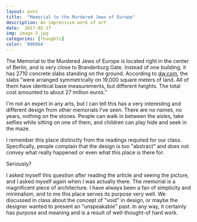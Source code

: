 ```yaml
---
layout: post
title:  "Memorial to the Murdered Jews of Europe"
description: An impressive work of art
date:  2017-02-17
img: image-3.jpg
categories: [thoughts]
color: '006064'
---
```


The Memorial to the Murdered Jews of Europe is located right in the center of Berlin, and is very close to Branderburg Gate. Instead of one building, it has 2710 concrete slabs standing on the ground. According to [dw.com](http://www.dw.com/en/ten-year-anniversary-of-berlins-holocaust-memorial/g-18438425), the slabs "were arranged symmetrically on 19,000 square meters of land. All of them have identical base measurements, but different heights. The total cost amounted to about 27 million euros."

I'm not an expert in any arts, but I can tell this has a very interesting and different design from other memorials I've seen. There are no names, no years, nothing on the stones. People can walk in between the aisles, take selfies while sitting on one of them, and children can play hide and seek in the maze.

I remember this place distinctly from the readings required for our class. Specifically, people complain that the design is too "abstract" and does not convey what really happened or even what this place is there for.

Seriously?

I asked myself this question after reading the article and seeing the picture, and I asked myself again when I was actually there. The memorial is a magnificent piece of architecture. I have always been a fan of simplicity and minimalism, and to me this place serves its purpose very well. We discussed in class about the concept of "void" in design, or maybe the designer wanted to present an "unspeakable" past. In any way, it certainly has purpose and meaning and is a result of well-thought-of hard work.

